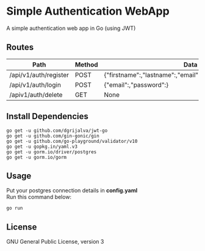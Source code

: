 # Simple Authentication WebApp
A simple authentication web app in Go (using JWT)

## Routes
| Path                   | Method      | Data      |
| ---------------------- | ----------- | --------- |
| /api/v1/auth/register  |    POST     | {"firstname":,"lastname":,"email":,"username":,"password":} |
| /api/v1/auth/login     |    POST     | {"email":,"password":} |
| /apiv1/auth/delete     |    GET      | None |
## Install Dependencies
```
go get -u github.com/dgrijalva/jwt-go
go get -u github.com/gin-gonic/gin
go get -u github.com/go-playground/validator/v10
go get -u gopkg.in/yaml.v3
go get -u gorm.io/driver/postgres
go get -u gorm.io/gorm
```

## Usage
Put your postgres connection details in **config.yaml**<br>
Run this command below:
```
go run
```

## License
GNU General Public License, version 3
